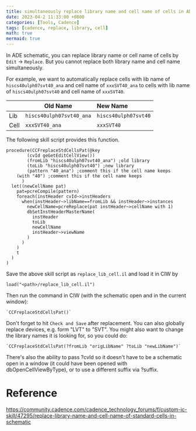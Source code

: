 ```yaml
---
title: simultaneously replace library name and cell name of cells in ADE schematic
date: 2023-04-2 11:33:00 +0800
categories: [Tools, Cadence]
tags: [cadence, replace, library, cell]
math: true
mermaid: true
---
```


In ADE schematic, you can replace library name or cell name of cells by `Edit` -> `Replace`. But you cannot replace both library name and cell name simultaneously.

For example, we want to automatically replace cells with lib name of `hiscs40ulph07svt40_ana` and cell name of `xxxSVT40_ana` to cells with lib name of `hiscs40ulph07svt40` and cell name of `xxxSVT40`.

|         | Old Name       | New Name          |
|---------|-----------|:--------------|
| Lib     | `hiscs40ulph07svt40_ana` | `hiscs40ulph07svt40` |
| Cell    | `xxxSVT40_ana`  | `xxxSVT40`  |

The following skill script provides this function.

```skill
procedure(CCFreplaceStdCellsPat(@key 
        (cvId geGetEditCellView()) 
        (fromLib "hiscs40ulph07svt40_ana") ;old library
        (toLib "hiscs40ulph07svt40") ;new library
        (pattern "40_ana") ;comment this if the cell name keeps
	(with "40") ;comment this if the cell name keeps
      )
  let((newCellName pat)
    pat=pcreCompile(pattern)
    foreach(instHeader cvId~>instHeaders
      when(instHeader~>libName==fromLib && instHeader~>instances
        newCellName=pcreReplace(pat instHeader~>cellName with 1)
        dbSetInstHeaderMasterName(
          instHeader
          toLib
          newCellName
          instHeader~>viewName
        )
      )
    )
    t
  )
)
```

Save the above skill script as `replace_lib_cell.il` and load it in CIW by
```
load("<path>/replace_lib_cell.il")
```

Then run the command in CIW (with the schematic open and in the current window):
```
`CCFreplaceStdCellsPat()`
```

Don't forget to hit `Check and Save` after replacement.
You can also globally replace devices, e.g. form "LVT" to "SVT".
You might also want to change the library names it is looking for, so you could do:
```
`CCFreplaceStdCellsPat(?fromLib "origLibName" ?toLib "newLibName")`
```

There's also the ability to pass ?cvId so it doesn't have to be a schematic open in a window (it could have been opened with dbOpenCellViewByType), or to use a different suffix via ?suffix.

# Reference

<https://community.cadence.com/cadence_technology_forums/f/custom-ic-skill/47295/replace-library-name-and-cell-name-of-standard-cells-in-schematic>

